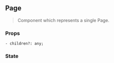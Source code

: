 ## Page

> Component which represents a single Page.

### Props

```
- children?: any;
```

### State

```

```
